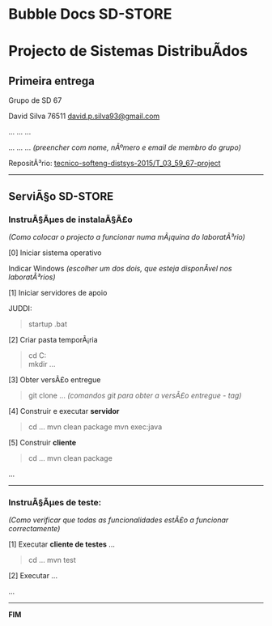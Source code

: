 # Bubble Docs SD-STORE
# Projecto de Sistemas DistribuÃ­dos #

## Primeira entrega ##

Grupo de SD 67

David Silva 76511 david.p.silva93@gmail.com

... ... ...

... ... ...
*(preencher com nome, nÃºmero e email de membro do grupo)*


RepositÃ³rio:
[tecnico-softeng-distsys-2015/T_03_59_67-project](https://github.com/tecnico-softeng-distsys-2015/T_03_59_67-project/)


-------------------------------------------------------------------------------

## ServiÃ§o SD-STORE 

### InstruÃ§Ãµes de instalaÃ§Ã£o 
*(Como colocar o projecto a funcionar numa mÃ¡quina do laboratÃ³rio)*

[0] Iniciar sistema operativo

Indicar Windows
*(escolher um dos dois, que esteja disponÃ­vel nos laboratÃ³rios)*


[1] Iniciar servidores de apoio

JUDDI:
> startup .bat

[2] Criar pasta temporÃ¡ria

> cd  C:\
> mkdir ...

[3] Obter versÃ£o entregue

> git clone ... 
*(comandos git para obter a versÃ£o entregue - tag)*


[4] Construir e executar **servidor**

> cd ...
> mvn clean package 
> mvn exec:java


[5] Construir **cliente**

> cd ...
> mvn clean package

...


-------------------------------------------------------------------------------

### InstruÃ§Ãµes de teste: ###
*(Como verificar que todas as funcionalidades estÃ£o a funcionar correctamente)*


[1] Executar **cliente de testes** ...

> cd ...
> mvn test


[2] Executar ...



...


-------------------------------------------------------------------------------
**FIM**